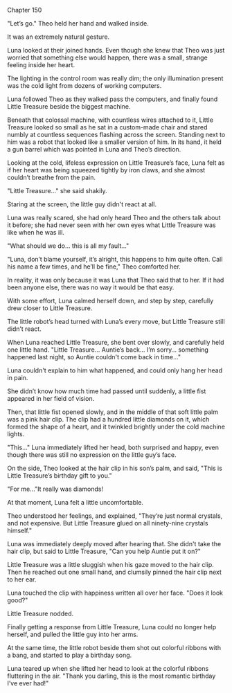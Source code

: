 Chapter 150

"Let’s go." Theo held her hand and walked inside.


It was an extremely natural gesture.


Luna looked at their joined hands. Even though she knew that Theo was just worried that something else would happen, there was a small, strange feeling inside her heart.


The lighting in the control room was really dim; the only illumination present was the cold light from dozens of working computers.


Luna followed Theo as they walked pass the computers, and finally found Little Treasure beside the biggest machine.


Beneath that colossal machine, with countless wires attached to it, Little Treasure looked so small as he sat in a custom-made chair and stared numbly at countless sequences flashing across the screen. Standing next to him was a robot that looked like a smaller version of him. In its hand, it held a gun barrel which was pointed in Luna and Theo’s direction.


Looking at the cold, lifeless expression on Little Treasure’s face, Luna felt as if her heart was being squeezed tightly by iron claws, and she almost couldn’t breathe from the pain.


"Little Treasure…" she said shakily.


Staring at the screen, the little guy didn't react at all.


Luna was really scared, she had only heard Theo and the others talk about it before; she had never seen with her own eyes what Little Treasure was like when he was ill.


"What should we do… this is all my fault…"


"Luna, don’t blame yourself, it’s alright, this happens to him quite often. Call his name a few times, and he’ll be fine," Theo comforted her.


In reality, it was only because it was Luna that Theo said that to her. If it had been anyone else, there was no way it would be that easy.


With some effort, Luna calmed herself down, and step by step, carefully drew closer to Little Treasure.


The little robot’s head turned with Luna’s every move, but Little Treasure still didn’t react.


When Luna reached Little Treasure, she bent over slowly, and carefully held one little hand. "Little Treasure… Auntie’s back… I’m sorry… something happened last night, so Auntie couldn't come back in time…"


Luna couldn't explain to him what happened, and could only hang her head in pain.


She didn’t know how much time had passed until suddenly, a little fist appeared in her field of vision.


Then, that little fist opened slowly, and in the middle of that soft little palm was a pink hair clip. The clip had a hundred little diamonds on it, which formed the shape of a heart, and it twinkled brightly under the cold machine lights.


"This…" Luna immediately lifted her head, both surprised and happy, even though there was still no expression on the little guy’s face.


On the side, Theo looked at the hair clip in his son’s palm, and said, "This is Little Treasure’s birthday gift to you."


"For me…"It really was diamonds!


At that moment, Luna felt a little uncomfortable.


Theo understood her feelings, and explained, "They’re just normal crystals, and not expensive. But Little Treasure glued on all ninety-nine crystals himself."


Luna was immediately deeply moved after hearing that. She didn't take the hair clip, but said to Little Treasure, "Can you help Auntie put it on?"


Little Treasure was a little sluggish when his gaze moved to the hair clip. Then he reached out one small hand, and clumsily pinned the hair clip next to her ear.


Luna touched the clip with happiness written all over her face. "Does it look good?"


Little Treasure nodded.


Finally getting a response from Little Treasure, Luna could no longer help herself, and pulled the little guy into her arms.


At the same time, the little robot beside them shot out colorful ribbons with a bang, and started to play a birthday song.


Luna teared up when she lifted her head to look at the colorful ribbons fluttering in the air. "Thank you darling, this is the most romantic birthday I’ve ever had!"

